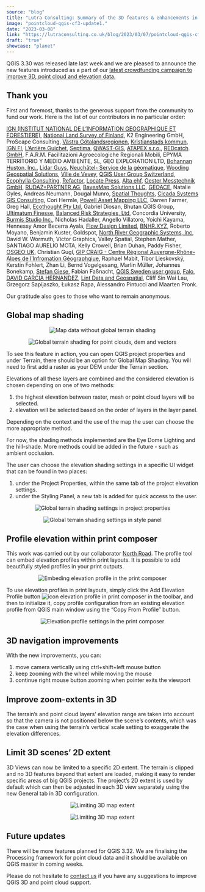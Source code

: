 ```yaml
---
source: "blog"
title: "Lutra Consulting: Summary of the 3D features & enhancements in QGIS 3.30"
image: "pointcloud-qgis-cf3-update1."
date: "2023-03-08"
link: "https://lutraconsulting.co.uk/blog/2023/03/07/pointcloud-qgis-cf3-update1/"
draft: "true"
showcase: "planet"
---
```


<p>QGIS 3.30 was released late last week and we are pleased to announce the new features introduced as a part of our <a href="https://www.lutraconsulting.co.uk/crowdfunding/pointcloud-processing-qgis/">latest crowdfunding campaign to improve 3D, point cloud and elevation data.</a></p>

<h2 id="thank-you">Thank you</h2>

<p>First and foremost, thanks to the generous support from the community to fund our work. Here is the list of our contributors in no particular order:</p>

<p><a href="https://ign.fr/">IGN (INSTITUT NATIONAL DE L’INFORMATION GEOGRAPHIQUE ET FORESTIERE)</a>, <a href="https://www.maanmittauslaitos.fi/en">National Land Survey of Finland</a>, K2 Engineering GmbH, ProScape Consulting, <a href="https://www.vgregion.se/">Västra Götalandsregionen</a>, <a href="http://www.kristianstad.se">Kristianstads kommun</a>, <a href="http://www.ignfi.com">IGN FI</a>, <a href="https://larriereguichet.fr/">L’Arrière Guichet</a>, <a href="https://septima.dk/">Septima</a>, <a href="https://www.qwast-gis.com/">QWAST-GIS</a>, <a href="www.atapex.sk">ATAPEX s.r.o.</a>, <a href="http://www.redcatch.at">REDcatch GmbH</a>, F.A.R.M. Facilitazioni Agroecologiche Regionali Mobili, EPYMA TERRITORIO Y MEDIO AMBIENTE, SL, GEO EXPLORATION LTD, <a href="http://www.bhinc.com">Bohannan Huston, Inc.</a>, <a href="http://www.lidarguys.com">Lidar Guys</a>, <a href="https://www.ne.ch/Pages/accueil.aspx">Neuchâtel- Service de la géomatique</a>, <a href="https://wgsair.com/">Wooding Geospatial Solutions</a>, <a href="https://www.vevey.ch/">Ville de Vevey</a>, <a href="http://qgis.ch">QGIS User Group Switzerland</a>, <a href="https://www.ecophylla.ca/">Ecophylla Consulting</a>, <a href="https://refactor.com.au">Refactor</a>, <a href="https://locatepress.com/">Locate Press</a>, <a href="https://www.alta.is/">Alta ehf</a>, <a href="https://messtechnik.ch/">Oester Messtechnik GmbH</a>, <a href="https://www.rudaz.ch/index.php/en/">RUDAZ+PARTNER AG</a>, <a href="http://bayesmap.com/">BayesMap Solutions LLC</a>, <a href="https://geoace.net">GEOACE</a>, Natalie Gyles, Andreas Neumann, Dougal Munro, <a href="https://spatialthoughts.com/">Spatial Thoughts</a>, <a href="https://cicadagis.com/">Cicada Systems GIS Consulting</a>, Cori Hermle, <a href="https://powellmapping.com/">Powell Asset Mapping LLC</a>, Darren Farmer, Greg Hall, <a href="http://www.ecothought.com">Ecothought Pty Ltd</a>, Gabriel Diosan, Bhutan QGIS Group, <a href="https://www.ultimatumfinesse.co.bw/">Ultimatum Finesse</a>, <a href="http://www.balrisk.com/">Balanced Risk Strategies, Ltd</a>, Concordia University, <a href="https://burmis.ca/">Burmis Studio Inc.</a>, Nicholas Hadaller, Angello Villatoro, Yoichi Kayama, Hennessy Amor Becerra Ayala, <a href="http://flowdesign.co.nz/">Flow Design Limited</a>, <a href="https://bnhr.xyz">BNHR.XYZ</a>, Roberto Moyano, Benjamin Kuster, Goldspot, <a href="https://www.northrivergeographic.com/">North River Geographic Systems, Inc</a>, David W. Wormuth, Victor Graphics, Valley Spatial, Stephen Mather, SANTIAGO AURELIO MOTA, Kelly Crowell, Brian Duhan, Paddy Fisher, <a href="https://uk.osgeo.org/">OSGEO:UK</a>, Christian Gugl, <a href="https://www.craig.fr/">GIP CRAIG - Centre Régional Auvergne-Rhône-Alpes de l’Infromation Géographqiue</a>, Raphael Mabit, Tibor Lieskovský, Kerstin Fohlert, Zhan Li, Bernd Vogelgesang, Marlin Müller, Johannes Bonekamp, <a href="http://eurojams-last-exit.blogspot.com/">Stefan Giese</a>, Fabian Faßnacht, <a href="https://www.qgis.se/">QGIS Sweden user group</a>, <a href="http://www.falo.se">Falo</a>, <a href="https://genal.es/">DAVID GARCIA HERNANDEZ</a>, <a href="http://www.lintgeospatial.ie">Lint Data and Geospatial</a>, Cliff Sin Wai Lau, Grzegorz Sapijaszko, Łukasz Rapa, Alessandro Pintucci and Maarten Pronk.</p>

<p>Our gratitude also goes to those who want to remain anonymous.</p>

<h2 id="global-map-shading">Global map shading</h2>

<center>
  <p><img title="Map data without global terrain shading" src="https://lutraconsulting.co.uk/img/posts/pc3_update1_gtr1.png" alt="Map data without global terrain shading" /></p>
</center>

<center>
  <p><img title="Global terrain shading for point clouds, dem and vectors" src="https://lutraconsulting.co.uk/img/posts/pc3_update1_gtr2.png" alt="Global terrain shading for point clouds, dem and vectors" /></p>
</center>

<p>To see this feature in action, you can open QGIS project properties and under Terrain, there should be an option for Global Map Shading. You will need to first add a raster as your DEM under the Terrain section.</p>

<p>Elevations of all these layers are combined and the considered elevation is chosen depending on one of two methods:</p>
<ol>
  <li>the highest elevation between raster, mesh or point cloud layers will be selected.</li>
  <li>elevation will be selected based on the order of layers in the layer panel.</li>
</ol>

<p>Depending on the context and the use of the map the user can choose the more appropriate method.</p>

<p>For now, the shading methods implemented are the Eye Dome Lighting and the hill-shade. More methods could be added in the future - such as ambient occlusion.</p>

<p>The user can choose the elevation shading settings in a specific UI widget that can be found in two places:</p>

<ol>
  <li>under the Project Properties, within the same tab of the project elevation settings.</li>
  <li>under the Styling Panel, a new tab is added for quick access to the user.</li>
</ol>

<center>
  <p><img title="Global terrain shading settings in project properties" src="https://lutraconsulting.co.uk/img/posts/pc3_update1_gtr3.png" alt="Global terrain shading settings in project properties" /></p>
</center>

<center>
  <p><img title="Global terrain shading settings in style panel" src="https://lutraconsulting.co.uk/img/posts/pc3_update1_gtr4.png" alt="Global terrain shading settings in style panel" /></p>
</center>

<h2 id="profile-elevation-within-print-composer">Profile elevation within print composer</h2>

<p>This work was carried out by our collaborator <a href="https://north-road.com/">North Road</a>. The profile tool can embed elevation profiles within print layouts. It is possible to add beautifully styled profiles in your print outputs.</p>

<center>
  <p><img title="Embeding elevation profile in the print composer" src="https://lutraconsulting.co.uk/img/posts/pc3_update1_profile.png" alt="Embeding elevation profile in the print composer" /></p>
</center>

<p>To use elevation profiles in print layouts, simply click the  Add Elevation Profile button <img title="icon elevation profile in print composer" src="https://lutraconsulting.co.uk/img/posts/pc3_update1_profile_icon.png" alt="icon elevation profile in print composer" /> in the toolbar, and then to initialize it, copy profile configuration from an existing elevation profile from QGIS main window using the “Copy From Profile” button.</p>

<center>
  <p><img title="Elevation profile settings in the print composer" src="https://lutraconsulting.co.uk/img/posts/pc3_update1_profile_pc_settings.png" alt="Elevation profile settings in the print composer" /></p>
</center>

<h2 id="3d-navigation-improvements">3D navigation improvements</h2>

<p>With the new improvements, you can:</p>
<ol>
  <li>move camera vertically using ctrl+shift+left mouse button</li>
  <li>keep zooming with the wheel while moving the mouse</li>
  <li>continue right mouse button zooming when pointer exits the viewport</li>
</ol>

<h2 id="improve-zoom-extents-in-3d">Improve zoom-extents in 3D</h2>

<p>The terrain’s and point cloud layers’ elevation range are taken into account so that the camera is not positioned below the scene’s contents, which was the case when using the terrain’s vertical scale setting to exaggerate the elevation differences.</p>

<h2 id="limit-3d-scenes-2d-extent">Limit 3D scenes’ 2D extent</h2>
<p>3D Views can now be limited to a specific 2D extent. The terrain is clipped and no 3D features beyond that extent are loaded, making it easy to render specific areas of big QGIS projects. The project’s 2D extent is used by default which can then be adjusted in each 3D view separately using the new General tab in 3D configuration.</p>

<center>
  <p><img title="Limiting 3D map extent" src="https://lutraconsulting.co.uk/img/posts/pc3_update1_3d_extent_clip_inaction.gif" alt="Limiting 3D map extent" /></p>
</center>

<center>
  <p><img title="Limiting 3D map extent" src="https://lutraconsulting.co.uk/img/posts/pc3_update1_3d_extent_clip1.png" alt="Limiting 3D map extent" /></p>
</center>

<h2 id="future-updates">Future updates</h2>
<p>There will be more features planned for QGIS 3.32. We are finalising the Processing framework for point cloud data and it should be available on QGIS master in coming weeks.</p>

<p>Please do not hesitate to <a href="mailto:info@lutraconsulting.co.uk">contact us</a> if you have any suggestions to improve QGIS 3D and point cloud support.</p>

